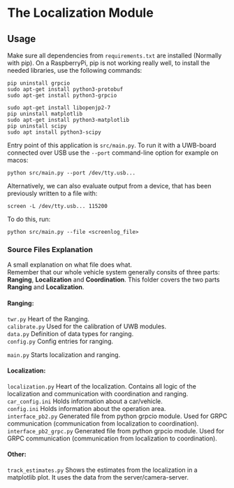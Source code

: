 # The Localization Module

## Usage

Make sure all dependencies from `requirements.txt` are installed (Normally with pip). On a RaspberryPi, pip is not working really well, to install the needed libraries, use the following commands:  
```
pip uninstall grpcio
sudo apt-get install python3-protobuf
sudo apt-get install python3-grpcio

sudo apt-get install libopenjp2-7
pip uninstall matplotlib
sudo apt-get install python3-matplotlib
pip uninstall scipy
sudo apt install python3-scipy
```

Entry point of this application is `src/main.py`. To run it with a UWB-board connected over USB use the `--port` command-line option for example on macos:
```
python src/main.py --port /dev/tty.usb...
```
Alternatively, we can also evaluate output from a device, that has been previously written to a file with:
```
screen -L /dev/tty.usb... 115200
```
To do this, run:
```
python src/main.py --file <screenlog_file>
```

### Source Files Explanation
A small explanation on what file does what.  
Remember that our whole vehicle system generally consits of three parts: **Ranging**, **Localization** and **Coordination**.
This folder covers the two parts **Ranging** and **Localization**.

#### Ranging:
```twr.py``` Heart of the Ranging.  
```calibrate.py``` Used for the calibration of UWB modules.  
```data.py``` Definition of data types for ranging.  
```config.py``` Config entries for ranging.  

```main.py``` Starts localization and ranging.  

#### Localization:  
```localization.py``` Heart of the localization. Contains all logic of the localization and communication with coordination and ranging.
```car_config.ini``` Holds information about a car/vehicle.  
```config.ini```  Holds information about the operation area.  
```interface_pb2.py``` Generated file from python grpcio module. Used for GRPC communication (communication from localization to coordination).  
```interface_pb2_grpc.py``` Generated file from python grpcio module. Used for GRPC communication (communication from localization to coordination).  

#### Other:
```track_estimates.py``` Shows the estimates from the localization in a matplotlib plot. It uses the data from the server/camera-server.  
